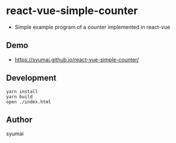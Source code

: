# react-vue-simple-counter

* Simple example program of a counter implemented in react-vue

## Demo

* https://syumai.github.io/react-vue-simple-counter/

## Development

```console
yarn install
yarn build
open ./index.html
```

## Author

syumai

